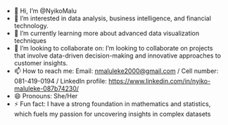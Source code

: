- 👋 Hi, I’m @NyikoMalu
- 👀 I’m interested in data analysis, business intelligence, and financial technology.
- 🌱 I’m currently learning more about advanced data visualization techniques
- 💞️ I’m looking to collaborate on: I’m looking to collaborate on projects that involve data-driven decision-making and innovative approaches to customer insights.
- 📫 How to reach me: Email: nmaluleke2000@gmail.com / Cell number: 081-419-0194 / LinkedIn profile: https://www.linkedin.com/in/nyiko-maluleke-087b74230/
- 😄 Pronouns: She/Her
- ⚡ Fun fact: I have a strong foundation in mathematics and statistics, which fuels my passion for uncovering insights in complex datasets

<!---
NyikoMalu/NyikoMalu is a ✨ special ✨ repository because its `README.md` (this file) appears on your GitHub profile.
You can click the Preview link to take a look at your changes.
--->
